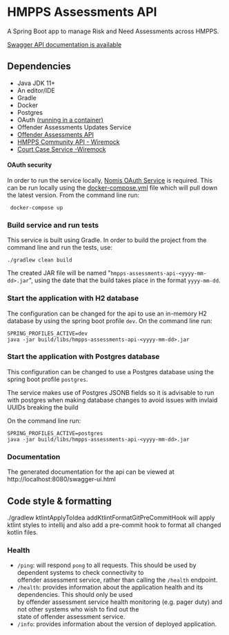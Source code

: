 # HMPPS Assessments API

A Spring Boot app to manage Risk and Need Assessments across HMPPS.

[Swagger API documentation is available](https://offender-dev.aks-dev-1.studio-hosting.service.justice.gov.uk/swagger-ui.html)

## Dependencies
* Java JDK 11+
* An editor/IDE
* Gradle
* Docker
* Postgres
* OAuth  [(running in a container)](#oauth-security)
* Offender Assessments Updates Service
* [Offender Assessments API](https://github.com/ministryofjustice/offender-assessments-api-kotlin)
* [HMPPS Community API - Wiremock](https://github.com/ministryofjustice/community-api)
* [Court Case Service -Wiremock](https://github.com/ministryofjustice/court-case-service)

#### OAuth security
In order to run the service locally, [Nomis OAuth Service](https://github.com/ministryofjustice/nomis-oauth2-server/) is required. This can be run locally using the [docker-compose.yml](docker-compose.yml) file which will pull down the latest version.  From the command line run:

```
 docker-compose up 
```  

### Build service and run tests

This service is built using Gradle. In order to build the project from the command line and run the tests, use:
```  
./gradlew clean build  
```  
The created JAR file will be named "`hmpps-assessments-api-<yyyy-mm-dd>.jar`", using the date that the build takes place in the format `yyyy-mm-dd`.

### Start the application with H2 database

The configuration can be changed for the api to use an in-memory H2 database by using the spring boot profile `dev`. On the command line run:
```  
SPRING_PROFILES_ACTIVE=dev 
java -jar build/libs/hmpps-assessments-api-<yyyy-mm-dd>.jar  
```  

### Start the application with Postgres database
This configuration can be changed to use a Postgres database using the spring boot profile `postgres`.  

The service makes use of Postgres JSONB fields so it is advisable to run with postgres when making database changes to avoid issues with invlaid UUIDs breaking the build

On the command line run:
```  
SPRING_PROFILES_ACTIVE=postgres 
java -jar build/libs/hmpps-assessments-api-<yyyy-mm-dd>.jar  
```  

### Documentation
The generated documentation for the api can be viewed at http://localhost:8080/swagger-ui.html

## Code style & formatting
./gradlew ktlintApplyToIdea addKtlintFormatGitPreCommitHook
will apply ktlint styles to intellij and also add a pre-commit hook to format all changed kotlin files.

### Health

- `/ping`: will respond `pong` to all requests.  This should be used by dependent systems to check connectivity to   
  offender assessment service, rather than calling the `/health` endpoint.
- `/health`: provides information about the application health and its dependencies.  This should only be used  
  by offender assessment service health monitoring (e.g. pager duty) and not other systems who wish to find out the   
  state of offender assessment service.
- `/info`: provides information about the version of deployed application.  
  